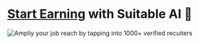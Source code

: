 # [Start Earning](https://suitable.ai) with Suitable AI 💸

![Ampliy your job reach by tapping into 1000+ verified recuiters](https://user-images.githubusercontent.com/19583619/212716531-c1bd1f85-5f6b-4f6d-9e89-49e32698e67a.png)
